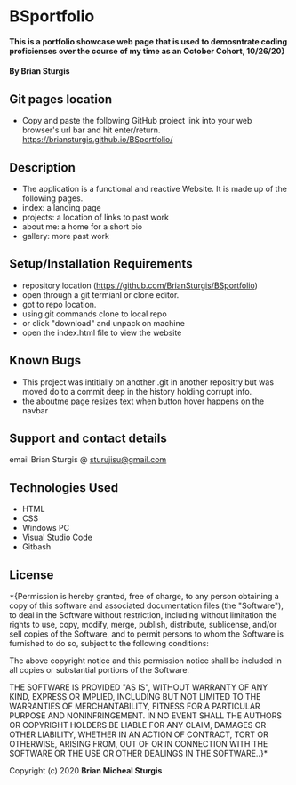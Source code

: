 # BSportfolio

#### This is a portfolio showcase web page that is used to demosntrate coding proficienses over the course of my time as an October Cohort, 10/26/20}

#### By Brian Sturgis

## Git pages location
- Copy and paste the following GitHub project link into your web browser's url bar and hit enter/return.  https://briansturgis.github.io/BSportfolio/

## Description
- The application is a functional and reactive Website. It is made up of the following pages.
- index: a landing page
- projects: a location of links to past work
- about me: a home for a short bio
- gallery: more past work


## Setup/Installation Requirements
- repository location (https://github.com/BrianSturgis/BSportfolio)
- open through a git termianl or clone editor.
- got to repo location.
- using git commands clone to local repo
- or click "download" and unpack on machine
- open the index.html file to view the website

## Known Bugs
- This project was intitially on another .git in another repositry but was moved do to a commit deep in the history holding corrupt info.
- the aboutme page resizes text when button hover happens on the navbar

## Support and contact details
email Brian Sturgis @ <sturujisu@gmail.com>

## Technologies Used
- HTML
- CSS
- Windows PC
- Visual Studio Code
- Gitbash


## License
*{Permission is hereby granted, free of charge, to any person obtaining a copy of this software and associated documentation files (the "Software"), to deal in the Software without restriction, including without limitation the rights to use, copy, modify, merge, publish, distribute, sublicense, and/or sell copies of the Software, and to permit persons to whom the Software is furnished to do so, subject to the following conditions:

The above copyright notice and this permission notice shall be included in all copies or substantial portions of the Software.

THE SOFTWARE IS PROVIDED "AS IS", WITHOUT WARRANTY OF ANY KIND, EXPRESS OR IMPLIED, INCLUDING BUT NOT LIMITED TO THE WARRANTIES OF MERCHANTABILITY, FITNESS FOR A PARTICULAR PURPOSE AND NONINFRINGEMENT. IN NO EVENT SHALL THE AUTHORS OR COPYRIGHT HOLDERS BE LIABLE FOR ANY CLAIM, DAMAGES OR OTHER LIABILITY, WHETHER IN AN ACTION OF CONTRACT, TORT OR OTHERWISE, ARISING FROM, OUT OF OR IN CONNECTION WITH THE SOFTWARE OR THE USE OR OTHER DEALINGS IN THE SOFTWARE..}*



Copyright (c) 2020 **Brian Micheal Sturgis**
